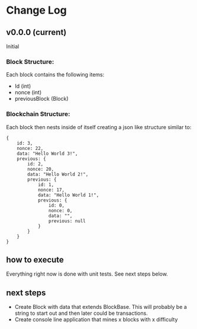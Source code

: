# Change Log

## v0.0.0 (current)

Initial

### Block Structure:

Each block contains the following items:

-	Id (int) 
-	nonce  (int)
-	previousBlock (Block)

### Blockchain Structure:

Each block then nests inside of itself creating a json like structure similar to:
```
{
    id: 3,
    nonce: 22,
    data: "Hello World 3!",
    previous: {
        id: 2,
        nonce: 20,
        data: "Hello World 2!",
        previous: {
            id: 1,
            nonce: 17,
            data: "Hello World 1!",
            previous: {
                id: 0,
                nonce: 0,
				data: "",
                previous: null
            }
        }
    }
}
```

## how to execute
Everything right now is done with unit tests. See next steps below.

## next steps

- Create Block with data that extends BlockBase. This will probably be a string to start out and then later could be transactions.
- Create console line application that mines x blocks with x difficulty
